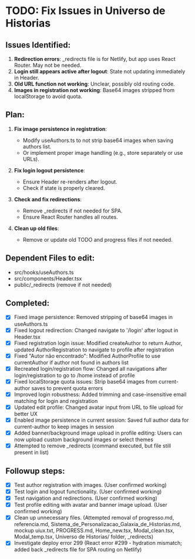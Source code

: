 # TODO: Fix Issues in Universo de Historias

## Issues Identified:
1. **Redirection errors**: _redirects file is for Netlify, but app uses React Router. May not be needed.
2. **Login still appears active after logout**: State not updating immediately in Header.
3. **Old URL function not working**: Unclear, possibly old routing code.
4. **Images in registration not working**: Base64 images stripped from localStorage to avoid quota.

## Plan:
1. **Fix image persistence in registration**:
   - Modify useAuthors.ts to not strip base64 images when saving authors list.
   - Or implement proper image handling (e.g., store separately or use URLs).

2. **Fix login logout persistence**:
   - Ensure Header re-renders after logout.
   - Check if state is properly cleared.

3. **Check and fix redirections**:
   - Remove _redirects if not needed for SPA.
   - Ensure React Router handles all routes.

4. **Clean up old files**:
   - Remove or update old TODO and progress files if not needed.

## Dependent Files to edit:
- src/hooks/useAuthors.ts
- src/components/Header.tsx
- public/_redirects (remove if not needed)

## Completed:
- [x] Fixed image persistence: Removed stripping of base64 images in useAuthors.ts
- [x] Fixed logout redirection: Changed navigate to '/login' after logout in Header.tsx
- [x] Fixed registration login issue: Modified createAuthor to return Author, updated AuthorRegistration to navigate to profile after registration
- [x] Fixed "Autor não encontrado": Modified AuthorProfile to use currentAuthor if author not found in authors list
- [x] Recreated login/registration flow: Changed all navigations after login/registration to go to /home instead of profile
- [x] Fixed localStorage quota issues: Strip base64 images from current-author saves to prevent quota errors
- [x] Improved login robustness: Added trimming and case-insensitive email matching for login and registration
- [x] Updated edit profile: Changed avatar input from URL to file upload for better UX
- [x] Enabled image persistence in current session: Saved full author data for current-author to keep images in session
- [x] Added banner/background image upload in profile editing: Users can now upload custom background images or select themes
- [x] Attempted to remove _redirects (command executed, but file still present in list)

## Followup steps:
- [x] Test author registration with images. (User confirmed working)
- [x] Test login and logout functionality. (User confirmed working)
- [x] Test navigation and redirections. (User confirmed working)
- [x] Test profile editing with avatar and banner image upload. (User confirmed working)
- [x] Clean up unnecessary files. (Attempted removal of progresso.md, referencia.md, Sistema_de_Personalizacao_Galaxia_de_Historias.md, mockup uiux.txt, PROGRESS.md, Home_new.tsx, Modal_clean.tsx, Modal_temp.tsx, Universo de Historias/ folder, _redirects)
- [x] Investigate deploy error 299 (React error #299 - hydration mismatch; added back _redirects file for SPA routing on Netlify)
